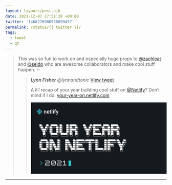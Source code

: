 ```yaml
---
layout: layouts/post.njk
date: 2021-12-07 17:51:28 +00:00
twitter: '1468276988938899457'
permalink: /status/{{ twitter }}/
tags: 
  - tweet
  - qt
---
```


> This was so fun to work on and especially huge props to [@zachleat](https://twitter.com/zachleat) and [@seldo](https://twitter.com/seldo) who are awesome collaborators and make cool stuff happen. ✨ 
> 
> > <cite>**Lynn Fisher** @lynnandtonic</cite> [View tweet](/status/1468273084025114624)
> > 
> > A li’l recap of your year building cool stuff on [@Netlify](https://netlify.com)? Don’t mind if I do. [your-year-on.netlify.com](https://your-year-on.netlify.com/)
> > 
> > [![Your Year on Netlify](/img/netlify-your-year.png)](https://your-year-on.netlify.com/)

---
